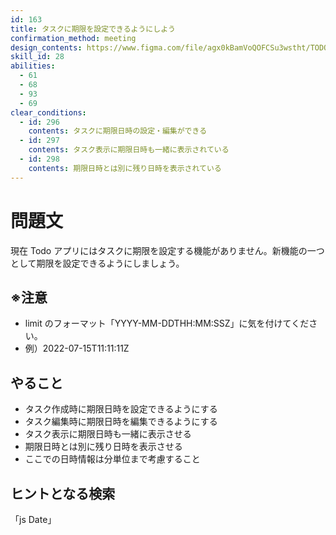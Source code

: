 ```yaml
---
id: 163
title: タスクに期限を設定できるようにしよう
confirmation_method: meeting
design_contents: https://www.figma.com/file/agx0kBamVoQOFCSu3wstht/TODO_app?node-id=0%3A1
skill_id: 28
abilities:
  - 61
  - 68
  - 93
  - 69
clear_conditions:
  - id: 296
    contents: タスクに期限日時の設定・編集ができる
  - id: 297
    contents: タスク表示に期限日時も一緒に表示されている
  - id: 298
    contents: 期限日時とは別に残り日時を表示されている
---
```


# 問題文

現在 Todo アプリにはタスクに期限を設定する機能がありません。新機能の一つとして期限を設定できるようにしましょう。

## ※注意

- limit のフォーマット「YYYY-MM-DDTHH:MM:SSZ」に気を付けてください。
- 例）2022-07-15T11:11:11Z

## やること

- タスク作成時に期限日時を設定できるようにする
- タスク編集時に期限日時を編集できるようにする
- タスク表示に期限日時も一緒に表示させる
- 期限日時とは別に残り日時を表示させる
- ここでの日時情報は分単位まで考慮すること

## ヒントとなる検索

「js Date」
